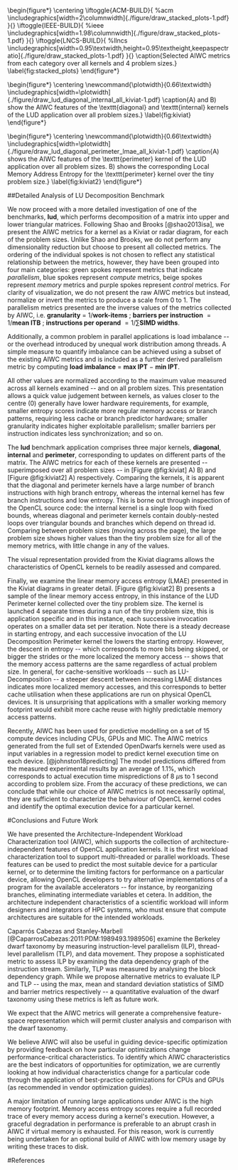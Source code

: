 












\begin{figure*}
\centering
\iftoggle{ACM-BUILD}{
%acm
\includegraphics[width=2\columnwidth]{./figure/draw_stacked_plots-1.pdf}
}{}
\iftoggle{IEEE-BUILD}{
%ieee
\includegraphics[width=1.98\columnwidth]{./figure/draw_stacked_plots-1.pdf}
}{}
\iftoggle{LNCS-BUILD}{
%llncs
\includegraphics[width=0.95\textwidth,height=0.95\textheight,keepaspectratio]{./figure/draw_stacked_plots-1.pdf}
}{}
\caption{Selected AIWC metrics from each category over all kernels and 4 problem sizes.}
\label{fig:stacked_plots} 
\end{figure*}













\begin{figure*}
    \centering
    \newcommand{\plotwidth}{0.66\textwidth}
    \includegraphics[width=\plotwidth]{./figure/draw_lud_diagonal_internal_all_kiviat-1.pdf}
    \caption{A) and B) show the AIWC features of the \texttt{diagonal} and \texttt{internal} kernels of the LUD application over all problem sizes.}
    \label{fig:kiviat}
\end{figure*}

\begin{figure*}
    \centering
    \newcommand{\plotwidth}{0.66\textwidth}
    \includegraphics[width=\plotwidth]{./figure/draw_lud_diagonal_perimeter_lmae_all_kiviat-1.pdf}
    \caption{A) shows the AIWC features of the \texttt{perimeter} kernel of the LUD application over all problem sizes. B) shows the corresponding Local Memory Address Entropy for the \texttt{perimeter} kernel over the tiny problem size.}
    \label{fig:kiviat2}
\end{figure*}

##Detailed Analysis of LU Decomposition Benchmark

We now proceed with a more detailed investigation of one of the benchmarks, **lud**, which performs decomposition of a matrix into upper and lower triangular matrices.
Following Shao and Brooks [@shao2013isa], we present the AIWC metrics for a kernel as a Kiviat or radar diagram, for each of the problem sizes.
Unlike Shao and Brooks, we do not perform any dimensionality reduction but choose to present all collected metrics.
The ordering of the individual spokes is not chosen to reflect any statistical relationship between the metrics, however, they have been grouped into four main categories: green spokes represent metrics that indicate *parallelism*, blue spokes represent *compute* metrics, beige spokes represent *memory* metrics and purple spokes represent *control* metrics.
For clarity of visualization, we do not present the raw AIWC metrics but instead, normalize or invert the metrics to produce a scale from 0 to 1.
The parallelism metrics presented are the inverse values of the metrics collected by AIWC, i.e. **granularity** =  $1 / \textbf{work-items}$ ; **barriers per instruction** $= 1 / \textbf{mean ITB}$ ; **instructions per operand** $= 1 / \sum \textbf{SIMD widths}$.

Additionally, a common problem in parallel applications is load imbalance -- or the overhead introduced by unequal work distribution among threads.
A simple measure to quantify imbalance can be achieved using a subset of the existing AIWC metrics and is included as a further derived parallelism metric by computing **load imbalance** = **max IPT** $-$ **min IPT**.

All other values are normalized according to the maximum value measured across all kernels examined -- and on all problem sizes.
This presentation allows a quick value judgement between kernels, as values closer to the centre (0) generally have lower hardware requirements, for example, smaller entropy scores indicate more regular memory access or branch patterns, requiring less cache or branch predictor hardware; smaller granularity indicates higher exploitable parallelism; smaller barriers per instruction indicates less synchronization; and so on.

The **lud** benchmark application comprises three major kernels, **diagonal**, **internal** and **perimeter**, corresponding to updates on different parts of the matrix.
The AIWC metrics for each of these kernels are presented -- superimposed over all problem sizes -- in [Figure @fig:kiviat] A) B) and [Figure @fig:kiviat2] A) respectively.
Comparing the kernels, it is apparent that the diagonal and perimeter kernels have a large number of branch instructions with high branch entropy, whereas the internal kernel has few branch instructions and low entropy.
This is borne out through inspection of the OpenCL source code: the internal kernel is a single loop with fixed bounds, whereas diagonal and perimeter kernels contain doubly-nested loops over triangular bounds and branches which depend on thread id.
Comparing between problem sizes (moving across the page), the large problem size shows higher values than the tiny problem size for all of the memory metrics, with little change in any of the values.

The visual representation provided from the Kiviat diagrams allows the characteristics of OpenCL kernels to be readily assessed and compared.

Finally, we examine the linear memory access entropy (LMAE) presented in the Kiviat diagrams in greater detail.
[Figure @fig:kiviat2] B) presents a sample of the linear memory access entropy, in this instance of the LUD Perimeter kernel collected over the tiny problem size.
The kernel is launched 4 separate times during a run of the tiny problem size, this is application specific and in this instance, each successive invocation operates on a smaller data set per iteration.
Note there is a steady decrease in starting entropy, and each successive invocation of the LU Decomposition Perimeter kernel the lowers the starting entropy.
However, the descent in entropy -- which corresponds to more bits being skipped, or bigger the strides or the more localized the memory access -- shows that the memory access patterns are the same regardless of actual problem size.
In general, for cache-sensitive workloads -- such as LU-Decomposition -- a steeper descent between increasing LMAE distances indicates more localized memory accesses, and this corresponds to better cache utilisation when these applications are run on physical OpenCL devices.
It is unsurprising that applications with a smaller working memory footprint would exhibit more cache reuse with highly predictable memory access patterns.

<!-- OpenCL Performance Prediction using Architecture-Independent Features HPCS-DRSN -->
Recently, AIWC has been used for predictive modelling on a set of 15 compute devices including CPUs, GPUs and MIC.
The AIWC metrics generated from the full set of Extended OpenDwarfs kernels were used as input variables in a regression model to predict kernel execution time on each device. [@johnston18predicting]
The model predictions differed from the measured experimental results by an average of 1.1%, which corresponds to actual execution time mispredictions of 8 $\mu$s to 1 second according to problem size.
From the accuracy of these predictions, we can conclude that while our choice of AIWC metrics is not necessarily optimal, they are sufficient to characterize the behaviour of OpenCL kernel codes and identify the optimal execution device for a particular kernel.


#Conclusions and Future Work

We have presented the Architecture-Independent Workload Characterization tool (AIWC), which supports the collection of architecture-independent features of OpenCL application kernels.
It is the first workload characterization tool to support multi-threaded or parallel workloads.
These features can be used to predict the most suitable device for a particular kernel, or to determine the limiting factors for performance on a particular device, allowing OpenCL developers to try alternative implementations of a program for the available accelerators -- for instance, by reorganizing branches, eliminating intermediate variables et cetera.
In addition, the architecture independent characteristics of a scientific workload will inform designers and integrators of HPC systems, who must ensure that compute architectures are suitable for the intended workloads.

Caparrós Cabezas and Stanley-Marbell [@CaparrosCabezas:2011:PDM:1989493.1989506] examine the Berkeley dwarf taxonomy by measuring instruction-level parallelism (ILP), thread-level parallelism (TLP), and data movement.
They propose a sophisticated metric to assess ILP by examining the data dependency graph of the instruction stream.
Similarly, TLP was measured by analysing the block dependency graph.
While we propose alternative metrics to evaluate ILP and TLP -- using the max, mean and standard deviation statistics of SIMD and barrier metrics respectively -- a quantitative evaluation of the dwarf taxonomy using these metrics is left as future work.
<!-- killing dwarfs -->
We expect that the AIWC metrics will generate a comprehensive feature-space representation which will permit cluster analysis and comparison with the dwarf taxonomy.

We believe AIWC will also be useful in guiding device-specific optimization by providing feedback on how particular optimizations change performance-critical characteristics.
To identify which AIWC characteristics are the best indicators of opportunities for optimization, we are currently looking at how individual characteristics change for a particular code through the application of best-practice optimizations for CPUs and GPUs (as recommended in vendor optimization guides).

A major limitation of running large applications under AIWC is the high memory footprint.
Memory access entropy scores require a full recorded trace of every memory access during a kernel's execution.
However, a graceful degradation in performance is preferable to an abrupt crash in AIWC if virtual memory is exhausted.
For this reason, work is currently being undertaken for an optional build of AIWC with low memory usage by writing these traces to disk.
<!--If Oclgrind is compiled with levelDB -- a lightweight open-source database library for persistence -- the memory-light version of AIWC is used.-->

<!--\todo[inline]{
However the memory light work is still under-development but is very close to being finished. It can be completed in time for the camera-ready.
\todo[inline]{*Josh* had an idea that AIWC could be used to show cache sensitive vs cache oblivious workloads -- this could be mentioned in future work}

\todo[inline]{several typos and missing commas -- run grammarly}
\todo[inline]{discuss the considerations of how these metrics were chosen differ from Shao, what do we add to the theory about instrumenting parallel workloads?}
\todo[inline]{include a jupyter artefact}

\todo[inline]{Open review questions still to address:}
\todo[inline]{*Josh* Where should we address reviewer 1s question: How would you generalize the normalization of the metrics with the max over all measured applications? What would this be for a larger (or unknown) set of applications?}
\todo[inline]{motivate why these metrics and not others are relevant}
\todo[inline]{why the selected configuration parameters are chosen and not others.}
\todo[inline]{Especially given that the measured metrics show a significant change with respect to problem size and likely also with the parallelism involved (number of processing elements), what insights can be gained from their analysis?}
\todo[inline]{Is any beahvior simulated generalizable or must each separate configuration be analyzed on its own?}
\todo[inline]{A further concern is whether this methodology only works on small kernels or on real applications as well.}
\todo[inline]{Would the increased complexity from a real HPC application preclude, inhibit, or otherwise affect the use of AIWC? A case study with a real application would help me alleviate these concerns.}
\todo[inline]{It is not clear to this reviewer how such claims can be made about kernels based primarily on branching metrics, as most processors, including GPUs, can perform well even when code contains branching (this may have been different in the past). In this reviewer's experience, rarely is branching the determining factor as to whether an application is suitable for an accelerator, so I feel the paper needs to attempt to convince the audience otherwise.}
\todo[inline]{This paper could be greatly improved if there was more extensive work on use cases for the tool, for instance discussing the metrics of larger or more diverse kernels, or those notoriously challenging for manual analysis. This would also need to be backed up with more quantitative and objective analysis of the metrics.}
\todo[inline]{This approach is of course a suggestion and there might be other ways to present the work, but as it stands it appears to lack novel contribution beyond the implementation. Implementing a tool to collect metrics is useful; however, proving the tool can provide insights for modern HPC applications would make solid research suitable for the conference audience.}
-->

#References

